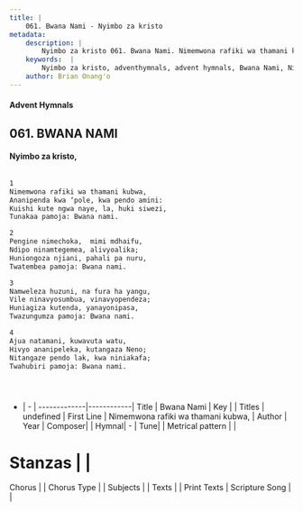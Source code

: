 ```yaml
---
title: |
    061. Bwana Nami - Nyimbo za kristo
metadata:
    description: |
        Nyimbo za kristo 061. Bwana Nami. Nimemwona rafiki wa thamani kubwa, Ananipenda kwa ‘pole, kwa pendo amini: Kuishi kute ngwa naye, la, huki siwezi, Tunakaa pamoja: Bwana nami.  
    keywords:  |
        Nyimbo za kristo, adventhymnals, advent hymnals, Bwana Nami, Nimemwona rafiki wa thamani kubwa,. 
    author: Brian Onang'o
---
```


#### Advent Hymnals
## 061. BWANA NAMI
####  Nyimbo za kristo,

```txt

1
Nimemwona rafiki wa thamani kubwa,
Ananipenda kwa ‘pole, kwa pendo amini:
Kuishi kute ngwa naye, la, huki siwezi,
Tunakaa pamoja: Bwana nami.

2
Pengine nimechoka,	mimi mdhaifu,
Ndipo ninamtegemea, alivyoalika;
Huniongoza njiani, pahali pa nuru,
Twatembea pamoja: Bwana nami.

3
Namweleza huzuni, na fura ha yangu,
Vile ninavyosumbua, vinavyopendeza;
Huniagiza kutenda, yanayonipasa,
Twazungumza pamoja: Bwana nami.

4
Ajua natamani, kuwavuta watu,
Hivyo ananipeleka, kutangaza Neno;
Nitangaze pendo lak, kwa niniakafa;
Twahubiri pamoja: Bwana nami.





```

- |   -  |
-------------|------------|
Title | Bwana Nami |
Key |  |
Titles | undefined |
First Line | Nimemwona rafiki wa thamani kubwa, |
Author | 
Year | 
Composer| |
Hymnal|  - |
Tune|  |
Metrical pattern | |
# Stanzas |  |
Chorus |  |
Chorus Type |  |
Subjects | |
Texts |  |
Print Texts | 
Scripture Song |  |
    
